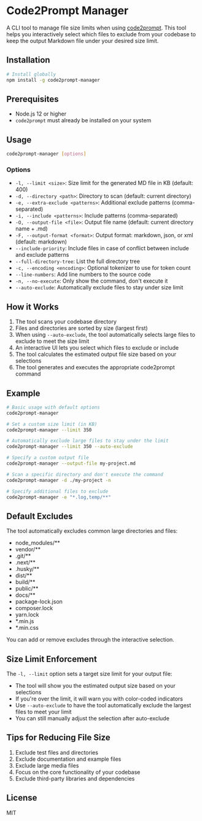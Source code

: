 # Code2Prompt Manager

A CLI tool to manage file size limits when using [code2prompt](https://github.com/mufeedvh/code2prompt). This tool helps you interactively select which files to exclude from your codebase to keep the output Markdown file under your desired size limit.

## Installation

```bash
# Install globally
npm install -g code2prompt-manager
```

## Prerequisites

- Node.js 12 or higher
- `code2prompt` must already be installed on your system

## Usage

```bash
code2prompt-manager [options]
```

### Options

- `-l, --limit <size>`: Size limit for the generated MD file in KB (default: 400)
- `-d, --directory <path>`: Directory to scan (default: current directory)
- `-e, --extra-exclude <patterns>`: Additional exclude patterns (comma-separated)
- `-i, --include <patterns>`: Include patterns (comma-separated)
- `-O, --output-file <file>`: Output file name (default: current directory name + .md)
- `-F, --output-format <format>`: Output format: markdown, json, or xml (default: markdown)
- `--include-priority`: Include files in case of conflict between include and exclude patterns
- `--full-directory-tree`: List the full directory tree
- `-c, --encoding <encoding>`: Optional tokenizer to use for token count
- `--line-numbers`: Add line numbers to the source code
- `-n, --no-execute`: Only show the command, don't execute it
- `--auto-exclude`: Automatically exclude files to stay under size limit

## How it Works

1. The tool scans your codebase directory
2. Files and directories are sorted by size (largest first)
3. When using `--auto-exclude`, the tool automatically selects large files to exclude to meet the size limit
4. An interactive UI lets you select which files to exclude or include
5. The tool calculates the estimated output file size based on your selections
6. The tool generates and executes the appropriate code2prompt command

## Example

```bash
# Basic usage with default options
code2prompt-manager

# Set a custom size limit (in KB)
code2prompt-manager --limit 350

# Automatically exclude large files to stay under the limit
code2prompt-manager --limit 350 --auto-exclude

# Specify a custom output file
code2prompt-manager --output-file my-project.md

# Scan a specific directory and don't execute the command
code2prompt-manager -d ./my-project -n

# Specify additional files to exclude
code2prompt-manager -e "*.log,temp/**"
```

## Default Excludes

The tool automatically excludes common large directories and files:

- node_modules/**
- vendor/**
- .git/**
- .next/**
- .husky/**
- dist/**
- build/**
- public/**
- docs/**
- package-lock.json
- composer.lock
- yarn.lock
- *.min.js
- *.min.css

You can add or remove excludes through the interactive selection.

## Size Limit Enforcement

The `-l, --limit` option sets a target size limit for your output file:

- The tool will show you the estimated output size based on your selections
- If you're over the limit, it will warn you with color-coded indicators
- Use `--auto-exclude` to have the tool automatically exclude the largest files to meet your limit
- You can still manually adjust the selection after auto-exclude

## Tips for Reducing File Size

1. Exclude test files and directories
2. Exclude documentation and example files
3. Exclude large media files
4. Focus on the core functionality of your codebase
5. Exclude third-party libraries and dependencies

## License

MIT